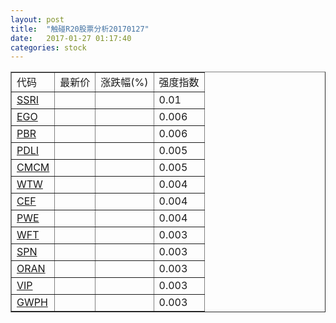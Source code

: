 ```yaml
---
layout: post
title:  "触碰R20股票分析20170127"
date:   2017-01-27 01:17:40
categories: stock
---
```

<script type="text/javascript">
var stockList = []
stockList.push('gb_ssri');
stockList.push('gb_ego');
stockList.push('gb_pbr');
stockList.push('gb_pdli');
stockList.push('gb_cmcm');
stockList.push('gb_wtw');
stockList.push('gb_cef');
stockList.push('gb_pwe');
stockList.push('gb_wft');
stockList.push('gb_spn');
stockList.push('gb_oran');
stockList.push('gb_vip');
stockList.push('gb_gwph');
</script>

<table border="1">
 <tr>
 <td>代码</td>
  <td>最新价</td>
  <td>涨跌幅(%)</td>
 <td>强度指数</td>
</tr>
  <tr id="ssri"><td><a href="http://stock.finance.sina.com.cn/usstock/quotes/SSRI.html" target="_blank">SSRI</a></td><td></td><td></td><td>0.01</td></tr>
  <tr id="ego"><td><a href="http://stock.finance.sina.com.cn/usstock/quotes/EGO.html" target="_blank">EGO</a></td><td></td><td></td><td>0.006</td></tr>
  <tr id="pbr"><td><a href="http://stock.finance.sina.com.cn/usstock/quotes/PBR.html" target="_blank">PBR</a></td><td></td><td></td><td>0.006</td></tr>
  <tr id="pdli"><td><a href="http://stock.finance.sina.com.cn/usstock/quotes/PDLI.html" target="_blank">PDLI</a></td><td></td><td></td><td>0.005</td></tr>
  <tr id="cmcm"><td><a href="http://stock.finance.sina.com.cn/usstock/quotes/CMCM.html" target="_blank">CMCM</a></td><td></td><td></td><td>0.005</td></tr>
  <tr id="wtw"><td><a href="http://stock.finance.sina.com.cn/usstock/quotes/WTW.html" target="_blank">WTW</a></td><td></td><td></td><td>0.004</td></tr>
  <tr id="cef"><td><a href="http://stock.finance.sina.com.cn/usstock/quotes/CEF.html" target="_blank">CEF</a></td><td></td><td></td><td>0.004</td></tr>
  <tr id="pwe"><td><a href="http://stock.finance.sina.com.cn/usstock/quotes/PWE.html" target="_blank">PWE</a></td><td></td><td></td><td>0.004</td></tr>
  <tr id="wft"><td><a href="http://stock.finance.sina.com.cn/usstock/quotes/WFT.html" target="_blank">WFT</a></td><td></td><td></td><td>0.003</td></tr>
  <tr id="spn"><td><a href="http://stock.finance.sina.com.cn/usstock/quotes/SPN.html" target="_blank">SPN</a></td><td></td><td></td><td>0.003</td></tr>
  <tr id="oran"><td><a href="http://stock.finance.sina.com.cn/usstock/quotes/ORAN.html" target="_blank">ORAN</a></td><td></td><td></td><td>0.003</td></tr>
  <tr id="vip"><td><a href="http://stock.finance.sina.com.cn/usstock/quotes/VIP.html" target="_blank">VIP</a></td><td></td><td></td><td>0.003</td></tr>
  <tr id="gwph"><td><a href="http://stock.finance.sina.com.cn/usstock/quotes/GWPH.html" target="_blank">GWPH</a></td><td></td><td></td><td>0.003</td></tr>
</table>
